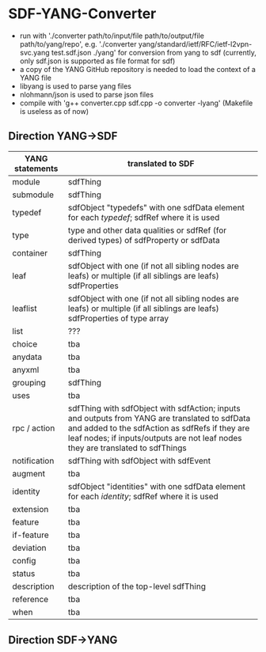 # SDF-YANG-Converter

* run with './converter path/to/input/file path/to/output/file path/to/yang/repo', e.g. './converter yang/standard/ietf/RFC/ietf-l2vpn-svc.yang test.sdf.json ./yang' for conversion from yang to sdf (currently, only sdf.json is supported as file format for sdf)
* a copy of the YANG GitHub repository is needed to load the context of a YANG file
* libyang is used to parse yang files
* nlohmann/json is used to parse json files
* compile with 'g++ converter.cpp sdf.cpp -o converter -lyang' (Makefile is useless as of now)

## Direction YANG->SDF

|YANG statements|translated to SDF|
|-|-|
|module|sdfThing|
|submodule|sdfThing|
|typedef|sdfObject "typedefs" with one sdfData element for each *typedef*; sdfRef where it is used|
|type|type and other data qualities or sdfRef (for derived types) of sdfProperty or sdfData|
|container|sdfThing|
|leaf|sdfObject with one (if not all sibling nodes are leafs) or multiple (if all siblings are leafs) sdfProperties|
|leaflist|sdfObject with one (if not all sibling nodes are leafs) or multiple (if all siblings are leafs) sdfProperties of type array|
|list|???|
|choice|tba|
|anydata|tba|
|anyxml|tba|
|grouping|sdfThing|
|uses|tba|
|rpc / action|sdfThing with sdfObject with sdfAction; inputs and outputs from YANG are translated to sdfData and added to the sdfAction as sdfRefs if they are leaf nodes; if inputs/outputs are not leaf nodes they are translated to sdfThings|
|notification|sdfThing with sdfObject with sdfEvent|
|augment|tba|
|identity|sdfObject "identities" with one sdfData element for each *identity*; sdfRef where it is used|
|extension|tba|
|feature|tba|
|if-feature|tba|
|deviation|tba|
|config|tba|
|status|tba|
|description|description of the top-level sdfThing|
|reference|tba|
|when|tba|


## Direction SDF->YANG
